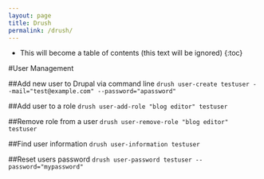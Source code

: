 ```yaml
---
layout: page
title: Drush
permalink: /drush/
---
```


* This will become a table of contents (this text will be ignored)
{:toc}

#User Management

##Add new user to Drupal via command line
`drush user-create testuser --mail="test@example.com" --password="apassword"`

##Add user to a role
`drush user-add-role "blog editor" testuser`

##Remove role from a user
`drush user-remove-role "blog editor" testuser`

##Find user information
`drush user-information testuser`

##Reset users password
`drush user-password testuser --password="mypassword"`